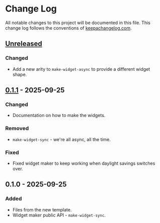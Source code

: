 # Change Log
All notable changes to this project will be documented in this file. This change log follows the conventions of [keepachangelog.com](http://keepachangelog.com/).

## [Unreleased]
### Changed
- Add a new arity to `make-widget-async` to provide a different widget shape.

## [0.1.1] - 2025-09-25
### Changed
- Documentation on how to make the widgets.

### Removed
- `make-widget-sync` - we're all async, all the time.

### Fixed
- Fixed widget maker to keep working when daylight savings switches over.

## 0.1.0 - 2025-09-25
### Added
- Files from the new template.
- Widget maker public API - `make-widget-sync`.

[Unreleased]: https://sourcehost.site/your-name/my-first-clojure-project/compare/0.1.1...HEAD
[0.1.1]: https://sourcehost.site/your-name/my-first-clojure-project/compare/0.1.0...0.1.1

